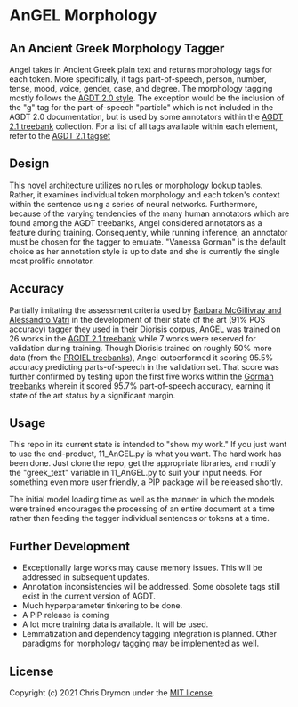 # AnGEL Morphology
## An Ancient Greek Morphology Tagger
Angel takes in Ancient Greek plain text and returns morphology tags for each token. More specifically, it tags part-of-speech, person, number, tense, mood, voice, gender, case, and degree. The morphology tagging mostly follows the [AGDT 2.0 style](https://github.com/PerseusDL/treebank_data/blob/master/AGDT2/guidelines/Greek_guidelines.md#mph_tgs). The exception would be the inclusion of the "g" tag for the part-of-speech "particle" which is not included in the AGDT 2.0 documentation, but is used by some annotators within the [AGDT 2.1 treebank](https://github.com/PerseusDL/treebank_data/tree/master/v2.1/Greek) collection. For a list of all tags available within each element, refer to the [AGDT 2.1 tagset](https://github.com/PerseusDL/treebank_data/blob/master/v2.1/Greek/TAGSETS.xml)

## Design
This novel architecture utilizes no rules or morphology lookup tables. Rather, it examines individual token morphology and each token's context within the sentence using a series of neural networks. Furthermore, because of the varying tendencies of the many human annotators which are found among the AGDT treebanks, Angel considered annotators as a feature during training. Consequently, while running inference, an annotator must be chosen for the tagger to emulate. "Vanessa Gorman" is the default choice as her annotation style is up to date and she is currently the single most prolific annotator. 

## Accuracy
Partially imitating the assessment criteria used by [Barbara McGillivray and Alessandro Vatri](https://www.researchgate.net/publication/328791830_The_Diorisis_Ancient_Greek_Corpus) in the development of their state of the art (91% POS accuracy) tagger they used in their Diorisis corpus, AnGEL was trained on 26 works in the [AGDT 2.1 treebank](https://github.com/PerseusDL/treebank_data/tree/master/v2.1/Greek) while 7 works were reserved for validation during training. Though Diorisis trained on roughly 50% more data (from the [PROIEL treebanks](https://github.com/proiel/proiel-treebank/)), Angel outperformed it scoring 95.5% accuracy predicting parts-of-speech in the validation set. That score was further confirmed by testing upon the first five works within the [Gorman treebanks](https://github.com/perseids-publications/gorman-trees) wherein it scored 95.7% part-of-speech accuracy, earning it state of the art status by a significant margin.

## Usage
This repo in its current state is intended to "show my work." If you just want to use the end-product, 11_AnGEL.py is what you want. The hard work has been done. Just clone the repo, get the appropriate libraries, and modify the "greek_text" variable in 11_AnGEL.py to suit your input needs. For something even more user friendly, a PIP package will be released shortly.

The initial model loading time as well as the manner in which the models were trained encourages the processing of an entire document at a time rather than feeding the tagger individual sentences or tokens at a time.

## Further Development
* Exceptionally large works may cause memory issues. This will be addressed in subsequent updates.
* Annotation inconsistencies will be addressed. Some obsolete tags still exist in the current version of AGDT.
* Much hyperparameter tinkering to be done.
* A PIP release is coming
* A lot more training data is available. It will be used.
* Lemmatization and dependency tagging integration is planned. Other paradigms for morphology tagging may be implemented as well.

## License
Copyright (c) 2021 Chris Drymon under the [MIT license](https://github.com/chrisdrymon/greek-morph-tagger/blob/master/LICENSE).
